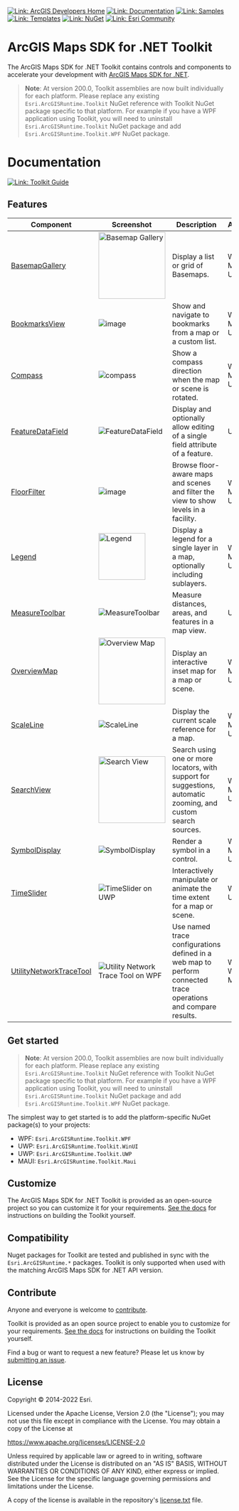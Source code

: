 [![Link: ArcGIS Developers Home](https://img.shields.io/badge/ArcGIS%20Developers%20Home-633b9b?style=flat-square)](https://developers.arcgis.com)
[![Link: Documentation](https://img.shields.io/badge/Documentation-633b9b?style=flat-square)](https://developers.arcgis.com/net/)
[![Link: Samples](https://img.shields.io/badge/Samples-633b9b?style=flat-square)](https://developers.arcgis.com/net/wpf/sample-code/)
[![Link: Templates](https://img.shields.io/badge/Templates-633b9b?style=flat-square&logo=visualstudio&labelColor=gray)](https://www.nuget.org/packages?q=ArcGIS+Runtime+Templates)
[![Link: NuGet](https://img.shields.io/badge/NuGet-633b9b?style=flat-square&logo=nuget&labelColor=gray)](https://www.nuget.org/profiles/Esri_Inc)
[![Link: Esri Community](https://img.shields.io/badge/🙋-Get%20help%20in%20Esri%20Community-633b9b?style=flat-square)](https://community.esri.com/t5/net-maps-sdk-questions/bd-p/arcgis-runtime-sdk-dotnet-questions)

# ArcGIS Maps SDK for .NET Toolkit

The ArcGIS Maps SDK for .NET Toolkit contains controls and components to accelerate your development with [ArcGIS Maps SDK for .NET](https://developers.arcgis.com/net/).

> **Note**: At version 200.0, Toolkit assemblies are now built individually for each platform. Please replace any existing `Esri.ArcGISRuntime.Toolkit` NuGet reference with Toolkit NuGet package specific to that platform. For example if you have a WPF application using Toolkit, you will need to uninstall `Esri.ArcGISRuntime.Toolkit` NuGet package and add `Esri.ArcGISRuntime.Toolkit.WPF` NuGet package.

# Documentation

[![Link: Toolkit Guide](https://img.shields.io/badge/%F0%9F%93%84-Toolkit%20Guide-633b9b?style=flat-square)](docs/controls.md)

## Features

| Component | Screenshot | Description | Availability |
|-----------|------------|-------------|--------------|
|[BasemapGallery](docs/basemap-gallery.md) | <img width="150" title="Basemap Gallery" src="https://user-images.githubusercontent.com/29742178/124198151-f2dc6380-da84-11eb-8e78-4e705d14c33d.png" />| Display a list or grid of Basemaps. | WinUI, MAUI, UWP, WPF |
|[BookmarksView](docs/bookmarks-view.md) | ![image](https://user-images.githubusercontent.com/29742178/150397137-28029b87-5384-41b1-aabf-98260885152d.png) | Show and navigate to bookmarks from a map or a custom list. | WinUI, MAUI, UWP, WPF |
| [Compass](docs/compass.md) | ![compass](https://user-images.githubusercontent.com/1378165/73389839-d9c8f500-4289-11ea-923c-18232489b3e0.png) | Show a compass direction when the map or scene is rotated. | WinUI, MAUI, UWP, WPF |
| [FeatureDataField](docs/feature-data-field.md)   | ![FeatureDataField](https://user-images.githubusercontent.com/1378165/73389879-ebaa9800-4289-11ea-8e4e-de153a6a371a.png) | Display and optionally allow editing of a single field attribute of a feature. | UWP, WPF |
|[FloorFilter](docs/floor-filter.md) | ![image](https://user-images.githubusercontent.com/29742178/158746908-71a39e28-596f-44b6-9230-e2a04bdaeb9e.png) | Browse floor-aware maps and scenes and filter the view to show levels in a facility. | WinUI, MAUI, UWP, WPF |
| [Legend](docs/legend.md)   | <img src="https://user-images.githubusercontent.com/1378165/73389924-011fc200-428a-11ea-91bf-4ea1c2bf6683.png" width="105" title="Legend" />| Display a legend for a single layer in a map, optionally including sublayers. | WinUI, MAUI, UWP, WPF |
| [MeasureToolbar](docs/measure-toolbar.md)  | ![MeasureToolbar](https://user-images.githubusercontent.com/1378165/73389958-0f6dde00-428a-11ea-8c78-7192d49ea605.png) | Measure distances, areas, and features in a map view. | UWP, WPF |
|[OverviewMap](docs/overview-map.md) | <img src="https://user-images.githubusercontent.com/29742178/121975740-34f07000-cd37-11eb-9162-462925cb3fe7.png" width="150" title="Overview Map" /> | Display an interactive inset map for a map or scene. | WinUI, MAUI, UWP, WPF |
| [ScaleLine](docs/scale-line.md)   | ![ScaleLine](https://user-images.githubusercontent.com/1378165/73390077-3debb900-428a-11ea-8b2f-dfd4914a637e.png) | Display the current scale reference for a map. | WinUI, MAUI, UWP, WPF |
|[SearchView](docs/search-view.md) | <img title="Search View" width="150" src="https://user-images.githubusercontent.com/29742178/142301018-4bbeb0f2-3021-49a7-b5ec-f642c5700bd0.png" /> | Search using one or more locators, with support for suggestions, automatic zooming, and custom search sources. | WinUI, MAUI, UWP, WPF |
| [SymbolDisplay](docs/symbol-display.md)   | ![SymbolDisplay](https://user-images.githubusercontent.com/1378165/73390051-31676080-428a-11ea-9feb-afb5d2aa6385.png) | Render a symbol in a control. | WinUI, MAUI, UWP, WPF |
|[TimeSlider](docs/time-slider.md) | ![TimeSlider on UWP](https://user-images.githubusercontent.com/29742178/147712751-6d6db182-3e72-4dfc-ba23-3fbe97b1f934.png) | Interactively manipulate or animate the time extent for a map or scene. | WinUI, UWP, WPF |
|[UtilityNetworkTraceTool](docs/un-trace.md) | ![Utility Network Trace Tool on WPF](https://user-images.githubusercontent.com/29742178/173907265-73cd3a39-c836-433e-baf0-4c60f921ba86.png) | Use named trace configurations defined in a web map to perform connected trace operations and compare results. | WPF, UWP, WinUI, MAUI |

## Get started

> **Note**: At version 200.0, Toolkit assemblies are now built individually for each platform. Please replace any existing `Esri.ArcGISRuntime.Toolkit` NuGet reference with Toolkit NuGet package specific to that platform. For example if you have a WPF application using Toolkit, you will need to uninstall `Esri.ArcGISRuntime.Toolkit` NuGet package and add `Esri.ArcGISRuntime.Toolkit.WPF` NuGet package.

The simplest way to get started is to add the platform-specific NuGet package(s) to your projects:

- WPF: `Esri.ArcGISRuntime.Toolkit.WPF`
- UWP: `Esri.ArcGISRuntime.Toolkit.WinUI`
- UWP: `Esri.ArcGISRuntime.Toolkit.UWP`
- MAUI: `Esri.ArcGISRuntime.Toolkit.Maui`

## Customize

The ArcGIS Maps SDK for .NET Toolkit is provided as an open-source project so you can customize it for your requirements. [See the docs](https://esri.github.io/arcgis-maps-sdk-dotnet-toolkit/buildingtoolkit.html) for instructions on building the Toolkit yourself.

## Compatibility

Nuget packages for Toolkit are tested and published in sync with the `Esri.ArcGISRuntime.*` packages. Toolkit is only supported when used with the matching ArcGIS Maps SDK for .NET API version.

## Contribute

Anyone and everyone is welcome to [contribute](CONTRIBUTING.md).

Toolkit is provided as an open source project to enable you to customize for your requirements. [See the docs](https://esri.github.io/arcgis-maps-sdk-dotnet-toolkit/buildingtoolkit.html) for instructions on building the Toolkit yourself.

Find a bug or want to request a new feature? Please let us know by [submitting an issue](https://esri.github.io/arcgis-maps-sdk-dotnet-toolkit/issues/new).

## License

Copyright © 2014-2022 Esri.

Licensed under the Apache License, Version 2.0 (the "License");
you may not use this file except in compliance with the License.
You may obtain a copy of the License at

   https://www.apache.org/licenses/LICENSE-2.0

Unless required by applicable law or agreed to in writing, software
distributed under the License is distributed on an "AS IS" BASIS,
WITHOUT WARRANTIES OR CONDITIONS OF ANY KIND, either express or implied.
See the License for the specific language governing permissions and
limitations under the License.

A copy of the license is available in the repository's [license.txt](/license.txt) file.
